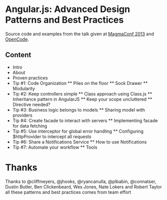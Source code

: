 # Angular.js: Advanced Design Patterns and Best Practices

Source code and examples from the talk given at [MagmaConf 2013](www.magmaconf.com) and [OpenCode](www.opencode.ca). 

## Content

* Intro
* About
* Proven practices
* Tip #1: Code Organization
** Piles on the floor
** Sock Drawer
** Modularity
* Tip #2: Keep controllers simple
** Class approach using Class.js
** Inheritance pattern in AngularJS
** Keep your scope uncluttered
** Directive needed?
* Tip #3: Business logic belongs to models
** Sharing model with providers
* Tip #4: Create facade to interact with servers
** Implementing facade for data fetching
* Tip #5: Use interceptor for global error handling
** Configuring $httpProvider to intercept all requests
* Tip #6: Share a Notifications Service
** How to use Notifications
* Tip #7: Automate your workflow
** Tools


# Thanks
Thanks to @cliffmeyers, @jhooks, @ryancanulla, @plbabin, @connatser, Dustin Butler, Ben Clickenbeard, Wes Jones, Nate Lokers and Robert Taylor all these patterns and best practices comes from team effort